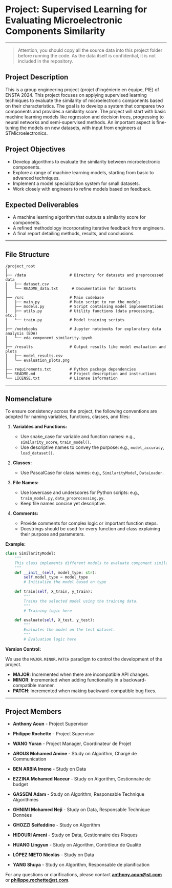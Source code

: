 # Project: Supervised Learning for Evaluating Microelectronic Components Similarity

---

> Attention, you should copy all the source data into this project folder before running the code. As the data itself is confidential, it is not included in the repository.

## Project Description

This is a group engineering project (projet d'ingénierie en équipe, PIE) of ENSTA 2024. This project focuses on applying supervised learning techniques to evaluate the similarity of microelectronic components based on their characteristics. The goal is to develop a system that compares two components and provides a similarity score. The project will start with basic machine learning models like regression and decision trees, progressing to neural networks and semi-supervised methods. An important aspect is fine-tuning the models on new datasets, with input from engineers at STMicroelectronics.

## Project Objectives

- Develop algorithms to evaluate the similarity between microelectronic components.
- Explore a range of machine learning models, starting from basic to advanced techniques.
- Implement a model specialization system for small datasets.
- Work closely with engineers to refine models based on feedback.

## Expected Deliverables

- A machine learning algorithm that outputs a similarity score for components.
- A refined methodology incorporating iterative feedback from engineers.
- A final report detailing methods, results, and conclusions.

---

## File Structure

```
/project_root
│
├── /data                   # Directory for datasets and preprocessed data
│   ├── dataset.csv
│   └── README_data.txt      # Documentation for datasets
│
├── /src                    # Main codebase
│   ├── main.py             # Main script to run the models
│   ├── models.py           # Script containing model implementations
│   ├── utils.py            # Utility functions (data processing, etc.)
│   └── train.py            # Model training scripts
│
├── /notebooks              # Jupyter notebooks for exploratory data analysis (EDA)
│   └── eda_component_similarity.ipynb
│
├── /results                # Output results like model evaluation and plots
│   ├── model_results.csv
│   └── evaluation_plots.png
│
├── requirements.txt        # Python package dependencies
├── README.md               # Project description and instructions
└── LICENSE.txt             # License information
```

---

## Nomenclature

To ensure consistency across the project, the following conventions are adopted for naming variables, functions, classes, and files:

1. **Variables and Functions:**
   - Use snake_case for variable and function names: e.g., `similarity_score`, `train_model()`.
   - Use descriptive names to convey the purpose: e.g., `model_accuracy`, `load_dataset()`.

2. **Classes:**
   - Use PascalCase for class names: e.g., `SimilarityModel`, `DataLoader`.

3. **File Names:**
   - Use lowercase and underscores for Python scripts: e.g., `train_model.py`, `data_preprocessing.py`.
   - Keep file names concise yet descriptive.

4. **Comments:**
   - Provide comments for complex logic or important function steps.
   - Docstrings should be used for every function and class explaining their purpose and parameters.

**Example:**

```python
class SimilarityModel:
    """
    This class implements different models to evaluate component similarity.
    """
    def __init__(self, model_type: str):
        self.model_type = model_type
        # Initialize the model based on type
    
    def train(self, X_train, y_train):
        """
        Trains the selected model using the training data.
        """
        # Training logic here
    
    def evaluate(self, X_test, y_test):
        """
        Evaluates the model on the test dataset.
        """
        # Evaluation logic here
```

**Version Control:**

We use the `MAJOR.MINOR.PATCH` paradigm to control the development of the project.

- **MAJOR**: Incremented when there are incompatible API changes.
- **MINOR**: Incremented when adding functionality in a backward-compatible manner.
- **PATCH**: Incremented when making backward-compatible bug fixes.

---

## Project Members

- **Anthony Aoun** - Project Supervisor
- **Philippe Rochette** - Project Supervisor

- **WANG Yuran** - Project Manager, Coordinateur de Projet
- **AROUS Mohamed Amine** - Study on Algorithm, Chargé de Communication
- **BEN ARBIA Imene** - Study on Data
- **EZZINA Mohamed Naceur** - Study on Algorithm, Gestionnaire de budget
- **GASSEM Adam** - Study on Algorithm, Responsable Technique Algorithmes
- **GHNIMI Mohamed Neji** - Study on Data, Responsable Technique Données
- **GHOZZI Seifeddine** - Study on Algorithm
- **HIDOURI Ameni** - Study on Data, Gestionnaire des Risques
- **HUANG Lingyun** - Study on Algorithm, Contrôleur de Qualité
- **LÓPEZ NIETO Nicolás** - Study on Data
- **YANG Shuya** - Study on Algorithm, Responsable de planification

For any questions or clarifications, please contact **anthony.aoun@st.com** or **philippe.rochette@st.com**.